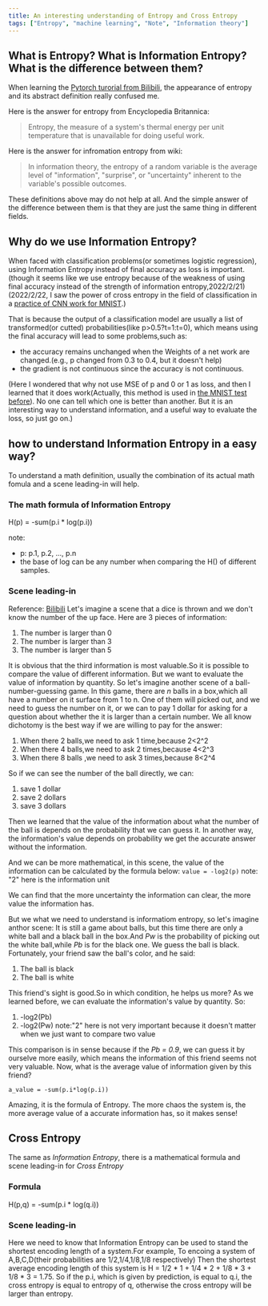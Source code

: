 ```yaml
---
title: An interesting understanding of Entropy and Cross Entropy
tags: ["Entropy", "machine learning", "Note", "Information theory"]
---
```


## What is Entropy? What is Information Entropy? What is the difference between them?
When learning the [Pytorch turorial from Bilibili](https://www.bilibili.com/video/BV1US4t1M7g?p=48), the appearance of entropy and its abstract definition really confused me.

Here is the answer for entropy from Encyclopedia Britannica:
> Entropy, the measure of a system's thermal energy per unit temperature that is unavailable for doing useful work.

Here is the answer for infromation entropy from wiki:
> In information theory, the entropy of a random variable is the average level of "information", "surprise", or "uncertainty" inherent to the variable's possible outcomes.

These definitions above may do not help at all. And the simple answer of the difference between them is that they are just the same thing in different fields.

## Why do we use Information Entropy?

When faced with classification problems(or sometimes logistic regression), using Information Entropy instead of final accuracy as loss is important. (though it seems like we use entropy because of the weakness of using final accuracy instead of the strength of information entropy,2022/2/21)
(2022/2/22, I saw the power of cross entropy in the field of classification in a [practice of CNN work for MNIST](https://leaflight.github.io/2022/02/26/CNN_practice_WorkFlow/).)

That is because the output of a classification model are usually a list of transformed(or cutted) probabilities(like p>0.5?t=1:t=0), which means using the final accuracy will lead to some problems,such as:

* the accuracy remains unchanged when the Weights of a net work are changed.(e.g., p changed from 0.3 to 0.4, but it doesn't help)
* the gradient is not continuous since the accuracy is not continuous.

(Here I wondered that why not use MSE of p and 0 or 1 as loss, and then I learned that it does work(Actually, this method is used in [the MNIST test before](https://leaflight.github.io/2022/02/17/ClassificationAndMNIST/)). No one can tell which one is better than another. But it is an interesting way to understand information, and a useful way to evaluate the loss, so just go on.)


## how to understand Information Entropy in a easy way?

To understand a math definition, usually the combination of its actual math fomula and a scene leading-in will help.

### The math formula of Information Entropy

H(p) = -sum(p.i * log(p.i))

note:
* p: p.1, p.2, ..., p.n
* the base of log can be any number when comparing the H() of different samples.

### Scene leading-in
Reference: [Bilibili](https://www.bilibili.com/video/BV1Ga41127Zu)
Let's imagine a scene that a dice is thrown and we don't know the number of the up face. Here are 3 pieces of information:

1. The number is larger than 0
2. The number is larger than 3
3. The number is larger than 5

It is obvious that the third information is most valuable.So it is possible to compare the value of different information. But we want to evaluate the value of information by quantity. So let's imagine another scene of a ball-number-guessing game. In this game, there are _n_ balls in a box,which all have a number on it surface from 1 to n. One of them will picked out, and we need to guess the number on it, or we can to pay 1 dollar for asking for a question about whether the it is larger than a certain number. We all know dichotomy is the best way if we are willing to pay for the answer:

1. When there 2 balls,we need to ask 1 time,because 2<2^2
2. When there 4 balls,we need to ask 2 times,because 4<2^3
3. When there 8 balls ,we need to ask 3 times,because 8<2^4

So if we can see the number of the ball directly, we can:
1. save 1 dollar
2. save 2 dollars
4. save 3 dollars

Then we learned that the value of the information about what the number of the ball is depends on the probability that we can guess it. In another way, the information's value depends on probability we get the accurate answer without the information.

And we can be more mathematical, in this scene, the value of the information can be calculated by the formula below:
`value = -log2(p)`
note: "2" here is the information unit

We can find that the more uncertainty the information can clear, the more value the information has.

But we what we need to understand is informatiom entropy, so let's imagine anthor scene:
It is still a game about balls, but this time there are only a white ball and a black ball in the box.And _Pw_ is the probability of picking out the white ball,while _Pb_ is for the black one. We guess the ball is black. Fortunately, your friend saw the ball's color, and he said:
1. The ball is black
2. The ball is white

This friend's sight is good.So in which condition, he helps us more?
As we learned before, we can evaluate the information's value by quantity. So:
1. -log2(Pb)
2. -log2(Pw)
note:"2" here is not very important because it doesn't matter when we just want to compare two value

This comparison is in sense because if the _Pb = 0.9_, we can guess it by ourselve more easily, which means the information of this friend seems not very valuable.
Now, what is the average value of information given by this friend?
```
a_value = -sum(p.i*log(p.i))
```

Amazing, it is the formula of Entropy. The more chaos the system is, the more average value of a accurate information has, so it makes sense!

## Cross Entropy

The same as _Information Entropy_, there is a mathematical formula and  scene leading-in for _Cross Entropy_

### Formula

H(p,q) = -sum(p.i * log(q.i))

### Scene leading-in

Here we need to know that Information Entropy can be used to stand the shortest encoding length of a system.For example, To encoing a system of A,B,C,D(their probabilities are 1/2,1/4,1/8,1/8 respectively) Then the shortest average encoding length of this system is H = 1/2 * 1 + 1/4 * 2 + 1/8 * 3 + 1/8 * 3 = 1.75.
So if the p.i, which is given by prediction, is equal to q.i, the cross entropy is equal to entropy of q, otherwise the cross entropy will be larger than entropy.
